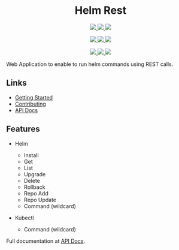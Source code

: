 <center><h1>Helm Rest</h1></center>
<p align="center">
    <a href="https://hub.docker.com/r/psbds/helm-rest">
        <img src="https://img.shields.io/docker/v/psbds/helm-rest?label=Latest%20Version" />
        <img src="https://img.shields.io/docker/image-size/psbds/helm-rest" />
        <img src="https://img.shields.io/docker/pulls/psbds/helm-rest" />
    </a>
</p>

<p align="center">
    <a href="https://dev.azure.com/padasil/helm-rest/_build?definitionId=18">
        <img src="https://img.shields.io/azure-devops/build/padasil/7756fbc8-a76f-45bb-bbca-63811b5a93a4/18?label=build%3A%20master"/>
    </a>
    <a href="https://dev.azure.com/padasil/helm-rest/_build?definitionId=18">
        <img src="https://img.shields.io/azure-devops/tests/padasil/7756fbc8-a76f-45bb-bbca-63811b5a93a4/18?label=tests%3A%20master&passed_label=good&failed_label=bad&skipped_label=n%2Fa"/>
    </a>
    <a href="https://dev.azure.com/padasil/helm-rest/_build?definitionId=18">
        <img src="https://img.shields.io/azure-devops/coverage/padasil/7756fbc8-a76f-45bb-bbca-63811b5a93a4/18?label=coverage%3A%20master"/>
    </a>
</p>

<p align="center">
    <a href="https://dev.azure.com/padasil/helm-rest/_build?definitionId=17">
        <img src="https://img.shields.io/azure-devops/build/padasil/7756fbc8-a76f-45bb-bbca-63811b5a93a4/17/develop?label=build%3A%20develop"/>
    </a>
    <a href="https://dev.azure.com/padasil/helm-rest/_build?definitionId=17">
        <img src="https://img.shields.io/azure-devops/tests/padasil/7756fbc8-a76f-45bb-bbca-63811b5a93a4/17?label=tests%3A%20develop&passed_label=good&failed_label=bad&skipped_label=n%2Fa"/>
    </a>
    <a href="https://dev.azure.com/padasil/helm-rest/_build?definitionId=17">
        <img src="https://img.shields.io/azure-devops/coverage/padasil/7756fbc8-a76f-45bb-bbca-63811b5a93a4/17?label=coverage%3A%20develop"/>
    </a>
</p>

Web Application to enable to run helm commands using REST calls.

## Links

* [Getting Started](./GETTING_STARTED.md)
* [Contributing](./CONTRIBUTING.md)
* [API Docs](./API_DOCS.md)

## Features

* Helm
    * Install
    * Get
    * List
    * Upgrade
    * Delete
    * Rollback
    * Repo Add
    * Repo Update
    * Command (wildcard)

* Kubectl
    * Command (wildcard)

Full documentation at [API Docs](./API_DOCS.md).
